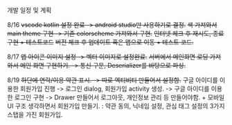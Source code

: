 개발 일정 및 계획

8/16
~~vscode kotlin 설정 완료 -> android studio만 사용하기로 결정.~~
~~색 가져와서 main theme 구현 -> 기존 colorscheme 가져와서 구현.~~
~~인터넷 체크 후 재시도, 종료 구현 + 테스트코드~~
~~버전 체크 후 업데이트 혹은 앱으로 이동 + 테스트 코드.~~

8/17
~~앱 아이콘 이미지 설정 -> 벡터 이미지로 설정완료.~~
~~서버에서 메인화면 로딩 가져와서 메인 화면 구현하기. -> 통신 구문, Deserializer를 바탕으로 파싱.~~


8/19
~~하단에 연락/이용 약관 표시. -> 따로 엑티비티 만들어서 설정함.~~
구글 아이디를 이용한 회원가입 진행 -> 로그인 dialog, 회원가입 activity 생성. -> 구글 아이디를 이용한 로그인 구현
-> Drawer 만들어서 로그아웃, 개인정보 관리 등 만들어야함. + 모바일 UI 구조 생각하면서 회원가입 만들기. : 약관 동의, 닉네임 설정, 관심 태그 설정의 3가지 스탭을 가진 회원가입.

